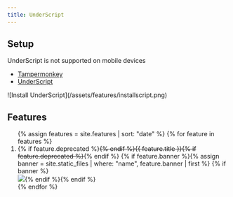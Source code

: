 ```yaml
---
title: UnderScript
---
```


## Setup ##
<span class="notice">UnderScript is not supported on mobile devices</span>
<ul class="setup">
  <li><a class="buttons install" href="https://tampermonkey.net/" target="_blank">Tampermonkey</a></li>
  <li><a class="buttons install" href="https://unpkg.com/underscript">UnderScript</a></li>
</ul>
![Install UnderScript](/assets/features/installscript.png)

## Features ##

<ol>
{% assign features = site.features | sort: "date" %}
{% for feature in features %}
  <li id="feature-{{forloop.index}}">
    {% if feature.deprecated %}<del>{% endif %}{{ feature.title }}{% if feature.deprecated %}</del>{% endif %}
    {% if feature.banner %}{% assign banner = site.static_files | where: "name", feature.banner | first %}
    {% if banner %}<br><img src="{{banner.path | relative_url }}">{% endif %}{% endif %}
  </li>
{% endfor %}
</ol>
